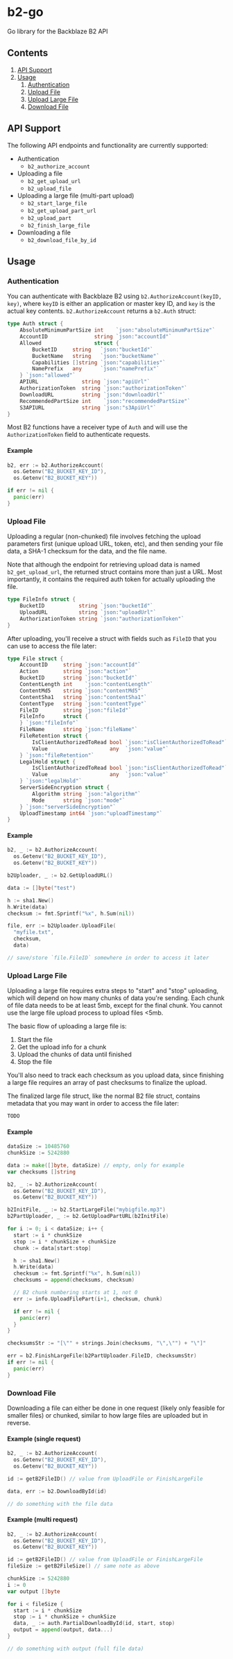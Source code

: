 # b2-go
Go library for the Backblaze B2 API

## Contents

1. [API Support](#api-support)
2. [Usage](#usage)
   1. [Authentication](#authentication)
   2. [Upload File](#upload-file)
   3. [Upload Large File](#upload-large-file)
   4. [Download File](#download-file)

## API Support

The following API endpoints and functionality are currently supported:

- Authentication
  - `b2_authorize_account`
- Uploading a file
  - `b2_get_upload_url`
  - `b2_upload_file`
- Uploading a large file (multi-part upload)
  - `b2_start_large_file`
  - `b2_get_upload_part_url`
  - `b2_upload_part`
  - `b2_finish_large_file`
- Downloading a file
  - `b2_download_file_by_id`

## Usage

### Authentication

You can authenticate with Backblaze B2 using `b2.AuthorizeAccount(keyID, key)`,
where `keyID` is either an application or master key ID, and `key` is the
actual key contents. `b2.AuthorizeAccount` returns a `b2.Auth` struct:

```go
type Auth struct {
	AbsoluteMinimumPartSize int    `json:"absoluteMinimumPartSize"`
	AccountID               string `json:"accountId"`
	Allowed                 struct {
		BucketID     string   `json:"bucketId"`
		BucketName   string   `json:"bucketName"`
		Capabilities []string `json:"capabilities"`
		NamePrefix   any      `json:"namePrefix"`
	} `json:"allowed"`
	APIURL              string `json:"apiUrl"`
	AuthorizationToken  string `json:"authorizationToken"`
	DownloadURL         string `json:"downloadUrl"`
	RecommendedPartSize int    `json:"recommendedPartSize"`
	S3APIURL            string `json:"s3ApiUrl"`
}
```

Most B2 functions have a receiver type of `Auth` and will use the
`AuthorizationToken` field to authenticate requests. 

#### Example

```go
b2, err := b2.AuthorizeAccount(
  os.Getenv("B2_BUCKET_KEY_ID"),
  os.Getenv("B2_BUCKET_KEY"))

if err != nil {
  panic(err)
}
```

### Upload File

Uploading a regular (non-chunked) file involves fetching the upload
parameters first (unique upload URL, token, etc), and then sending
your file data, a SHA-1 checksum for the data, and the file name.

Note that although the endpoint for retrieving upload data is named
`b2_get_upload_url`, the returned struct contains more than just a
URL. Most importantly, it contains the required auth token for actually
uploading the file.

```go
type FileInfo struct {
	BucketID           string `json:"bucketId"`
	UploadURL          string `json:"uploadUrl"`
	AuthorizationToken string `json:"authorizationToken"`
}
```

After uploading, you'll receive a struct with fields such as `FileID` that
you can use to access the file later:

```go
type File struct {
	AccountID     string `json:"accountId"`
	Action        string `json:"action"`
	BucketID      string `json:"bucketId"`
	ContentLength int    `json:"contentLength"`
	ContentMd5    string `json:"contentMd5"`
	ContentSha1   string `json:"contentSha1"`
	ContentType   string `json:"contentType"`
	FileID        string `json:"fileId"`
	FileInfo      struct {
	} `json:"fileInfo"`
	FileName      string `json:"fileName"`
	FileRetention struct {
		IsClientAuthorizedToRead bool `json:"isClientAuthorizedToRead"`
		Value                    any  `json:"value"`
	} `json:"fileRetention"`
	LegalHold struct {
		IsClientAuthorizedToRead bool `json:"isClientAuthorizedToRead"`
		Value                    any  `json:"value"`
	} `json:"legalHold"`
	ServerSideEncryption struct {
		Algorithm string `json:"algorithm"`
		Mode      string `json:"mode"`
	} `json:"serverSideEncryption"`
	UploadTimestamp int64 `json:"uploadTimestamp"`
}
```

#### Example

```go
b2, _ := b2.AuthorizeAccount(
  os.Getenv("B2_BUCKET_KEY_ID"),
  os.Getenv("B2_BUCKET_KEY"))

b2Uploader, _ := b2.GetUploadURL()

data := []byte("test")

h := sha1.New()
h.Write(data)
checksum := fmt.Sprintf("%x", h.Sum(nil))

file, err := b2Uploader.UploadFile(
  "myfile.txt",
  checksum,
  data)

// save/store `file.FileID` somewhere in order to access it later
```

### Upload Large File

Uploading a large file requires extra steps to "start" and "stop" uploading,
which will depend on how many chunks of data you're sending. Each chunk of
file data needs to be at least 5mb, except for the final chunk. You cannot use
the large file upload process to upload files <5mb.

The basic flow of uploading a large file is:

1. Start the file
2. Get the upload info for a chunk
3. Upload the chunks of data until finished
4. Stop the file

You'll also need to track each checksum as you upload data, since finishing a
large file requires an array of past checksums to finalize the upload.

The finalized large file struct, like the normal B2 file struct, contains metadata
that you may want in order to access the file later:

```go
TODO
```

#### Example

```go
dataSize := 10485760
chunkSize := 5242880

data := make([]byte, dataSize) // empty, only for example
var checksums []string

b2, _ := b2.AuthorizeAccount(
  os.Getenv("B2_BUCKET_KEY_ID"),
  os.Getenv("B2_BUCKET_KEY"))

b2InitFile, _ := b2.StartLargeFile("mybigfile.mp3")
b2PartUploader, _ := b2.GetUploadPartURL(b2InitFile)

for i := 0; i < dataSize; i++ {
  start := i * chunkSize
  stop := i * chunkSize + chunkSize
  chunk := data[start:stop]

  h := sha1.New()
  h.Write(data)
  checksum := fmt.Sprintf("%x", h.Sum(nil))
  checksums = append(checksums, checksum)

  // B2 chunk numbering starts at 1, not 0
  err := info.UploadFilePart(i+1, checksum, chunk)

  if err != nil {
    panic(err)
  }
}

checksumsStr := "[\"" + strings.Join(checksums, "\",\"") + "\"]"

err = b2.FinishLargeFile(b2PartUploader.FileID, checksumsStr)
if err != nil {
  panic(err)
}
```

### Download File

Downloading a file can either be done in one request (likely only
feasible for smaller files) or chunked, similar to how large files
are uploaded but in reverse.

#### Example (single request)

```go
b2, _ := b2.AuthorizeAccount(
  os.Getenv("B2_BUCKET_KEY_ID"),
  os.Getenv("B2_BUCKET_KEY"))

id := getB2FileID() // value from UploadFile or FinishLargeFile

data, err := b2.DownloadById(id)

// do something with the file data
```

#### Example (multi request)

```go
b2, _ := b2.AuthorizeAccount(
  os.Getenv("B2_BUCKET_KEY_ID"),
  os.Getenv("B2_BUCKET_KEY"))

id := getB2FileID() // value from UploadFile or FinishLargeFile
fileSize := getB2FileSize() // same note as above

chunkSize := 5242880
i := 0
var output []byte

for i < fileSize {
  start := i * chunkSize
  stop := i * chunkSize + chunkSize
  data, _ := auth.PartialDownloadById(id, start, stop)
  output = append(output, data...)
}

// do something with output (full file data)
```
